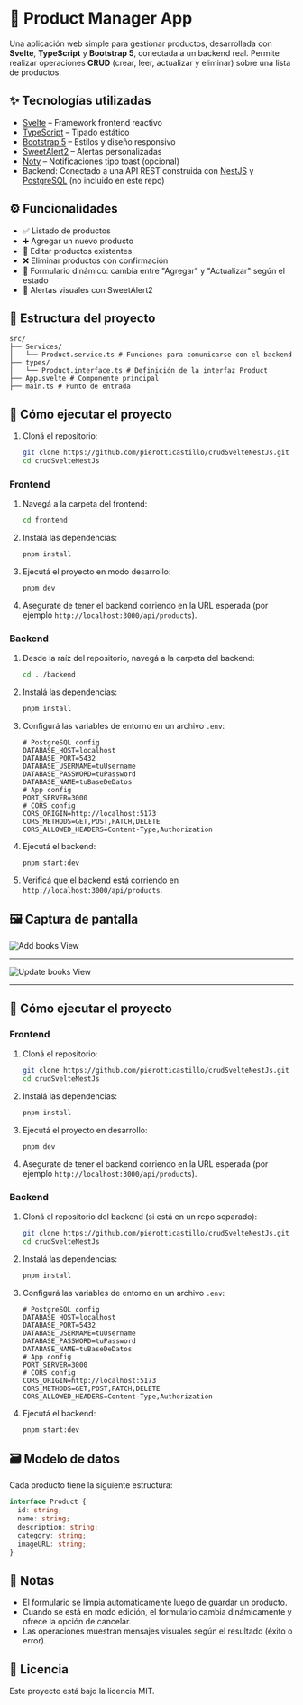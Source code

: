 # 🛒 Product Manager App

Una aplicación web simple para gestionar productos, desarrollada con **Svelte**, **TypeScript** y **Bootstrap 5**, conectada a un backend real. Permite realizar operaciones **CRUD** (crear, leer, actualizar y eliminar) sobre una lista de productos.

## ✨ Tecnologías utilizadas

- [Svelte](https://svelte.dev/) – Framework frontend reactivo
- [TypeScript](https://www.typescriptlang.org/) – Tipado estático
- [Bootstrap 5](https://getbootstrap.com/) – Estilos y diseño responsivo
- [SweetAlert2](https://sweetalert2.github.io/) – Alertas personalizadas
- [Noty](https://ned.im/noty/) – Notificaciones tipo toast (opcional)
- Backend: Conectado a una API REST construida con [NestJS](https://nestjs.com/) y [PostgreSQL](https://www.postgresql.org/) (no incluido en este repo)

## ⚙️ Funcionalidades

- ✅ Listado de productos
- ➕ Agregar un nuevo producto
- 📝 Editar productos existentes
- ❌ Eliminar productos con confirmación
- 🔄 Formulario dinámico: cambia entre "Agregar" y "Actualizar" según el estado
- 🔔 Alertas visuales con SweetAlert2

## 🧩 Estructura del proyecto

```
src/
├── Services/
│   └── Product.service.ts # Funciones para comunicarse con el backend
├── types/
│   └── Product.interface.ts # Definición de la interfaz Product
├── App.svelte # Componente principal
├── main.ts # Punto de entrada
```
## 🚀 Cómo ejecutar el proyecto

1. Cloná el repositorio:

   ```bash
   git clone https://github.com/pierotticastillo/crudSvelteNestJs.git
   cd crudSvelteNestJs
   ```

### Frontend

1. Navegá a la carpeta del frontend:

   ```bash
   cd frontend
   ```

2. Instalá las dependencias:

   ```bash
   pnpm install
   ```

3. Ejecutá el proyecto en modo desarrollo:

   ```bash
   pnpm dev
   ```

4. Asegurate de tener el backend corriendo en la URL esperada (por ejemplo `http://localhost:3000/api/products`).

### Backend

1. Desde la raíz del repositorio, navegá a la carpeta del backend:

   ```bash
   cd ../backend
   ```

2. Instalá las dependencias:

   ```bash
   pnpm install
   ```

3. Configurá las variables de entorno en un archivo `.env`:

   ```env
   # PostgreSQL config
   DATABASE_HOST=localhost
   DATABASE_PORT=5432
   DATABASE_USERNAME=tuUsername
   DATABASE_PASSWORD=tuPassword
   DATABASE_NAME=tuBaseDeDatos
   # App config
   PORT_SERVER=3000
   # CORS config
   CORS_ORIGIN=http://localhost:5173
   CORS_METHODS=GET,POST,PATCH,DELETE
   CORS_ALLOWED_HEADERS=Content-Type,Authorization
   ```

4. Ejecutá el backend:

   ```bash
   pnpm start:dev
   ```

5. Verificá que el backend está corriendo en `http://localhost:3000/api/products`.
## 🖼️ Captura de pantalla

![Add books View](/screenshots/addProducts.png)

---

![Update books View](/screenshots/updateProducts.png)

---


## 🚀 Cómo ejecutar el proyecto

### Frontend

1. Cloná el repositorio:

   ```bash
   git clone https://github.com/pierotticastillo/crudSvelteNestJs.git
   cd crudSvelteNestJs
   ```

2. Instalá las dependencias:

   ```bash
   pnpm install
   ```

3. Ejecutá el proyecto en desarrollo:

   ```bash
   pnpm dev
   ```

4. Asegurate de tener el backend corriendo en la URL esperada (por ejemplo `http://localhost:3000/api/products`).

### Backend

1. Cloná el repositorio del backend (si está en un repo separado):

   ```bash
   git clone https://github.com/pierotticastillo/crudSvelteNestJs.git
   cd crudSvelteNestJs
   ```

2. Instalá las dependencias:

   ```bash
   pnpm install
   ```

3. Configurá las variables de entorno en un archivo `.env`:

   ```env
   # PostgreSQL config
   DATABASE_HOST=localhost
   DATABASE_PORT=5432
   DATABASE_USERNAME=tuUsername
   DATABASE_PASSWORD=tuPassword
   DATABASE_NAME=tuBaseDeDatos
   # App config
   PORT_SERVER=3000
   # CORS config
   CORS_ORIGIN=http://localhost:5173
   CORS_METHODS=GET,POST,PATCH,DELETE
   CORS_ALLOWED_HEADERS=Content-Type,Authorization
   ```

4. Ejecutá el backend:

   ```bash
   pnpm start:dev
   ```

## 🗃️ Modelo de datos

Cada producto tiene la siguiente estructura:

```typescript
interface Product {
  id: string;
  name: string;
  description: string;
  category: string;
  imageURL: string;
}
```

## 📌 Notas

- El formulario se limpia automáticamente luego de guardar un producto.
- Cuando se está en modo edición, el formulario cambia dinámicamente y ofrece la opción de cancelar.
- Las operaciones muestran mensajes visuales según el resultado (éxito o error).

## 📄 Licencia

Este proyecto está bajo la licencia MIT.